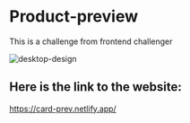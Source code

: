 # Product-preview
This is a challenge from frontend challenger

![desktop-design](https://user-images.githubusercontent.com/51386198/178154510-ccbc5ce6-dab1-4b1c-ac6b-2604c374d954.jpg)

## Here is the link to the website:
https://card-prev.netlify.app/
